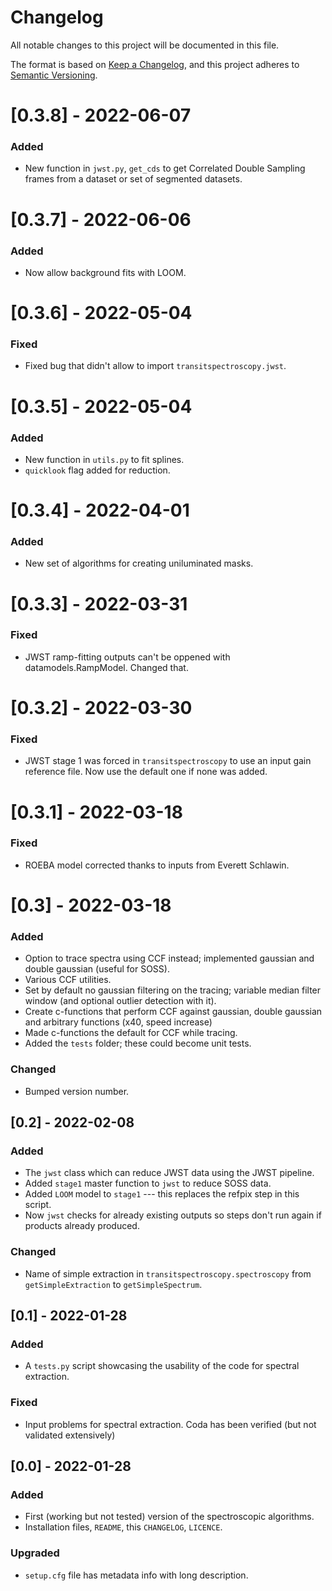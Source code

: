 # Changelog
All notable changes to this project will be documented in this file.

The format is based on [Keep a Changelog](https://keepachangelog.com/en/1.0.0/),
and this project adheres to [Semantic Versioning](https://semver.org/spec/v2.0.0.html).

# [0.3.8] - 2022-06-07
### Added
- New function in `jwst.py`, `get_cds` to get Correlated Double Sampling frames from a dataset or set of segmented datasets.

# [0.3.7] - 2022-06-06
### Added
- Now allow background fits with LOOM.

# [0.3.6] - 2022-05-04
### Fixed
- Fixed bug that didn't allow to import `transitspectroscopy.jwst`.

# [0.3.5] - 2022-05-04
### Added
- New function in `utils.py` to fit splines.
- `quicklook` flag added for reduction.

# [0.3.4] - 2022-04-01
### Added
- New set of algorithms for creating uniluminated masks.

# [0.3.3] - 2022-03-31
### Fixed
- JWST ramp-fitting outputs can't be oppened with datamodels.RampModel. Changed that.

# [0.3.2] - 2022-03-30
### Fixed
- JWST stage 1 was forced in `transitspectroscopy` to use an input gain reference file. Now use the default one if none was added.

# [0.3.1] - 2022-03-18
### Fixed
- ROEBA model corrected thanks to inputs from Everett Schlawin.

# [0.3] - 2022-03-18
### Added
- Option to trace spectra using CCF instead; implemented gaussian and double gaussian (useful for SOSS).
- Various CCF utilities.
- Set by default no gaussian filtering on the tracing; variable median filter window (and optional outlier detection with it).
- Create c-functions that perform CCF against gaussian, double gaussian and arbitrary functions (x40, speed increase)
- Made c-functions the default for CCF while tracing.
- Added the `tests` folder; these could become unit tests.
### Changed
- Bumped version number.

## [0.2] - 2022-02-08
### Added
- The `jwst` class which can reduce JWST data using the JWST pipeline.
- Added `stage1` master function to `jwst` to reduce SOSS data.
- Added `LOOM` model to `stage1` --- this replaces the refpix step in this script.
- Now `jwst` checks for already existing outputs so steps don't run again if products already produced.
### Changed
- Name of simple extraction in `transitspectroscopy.spectroscopy` from `getSimpleExtraction` to `getSimpleSpectrum`.

## [0.1] - 2022-01-28
### Added
- A `tests.py` script showcasing the usability of the code for spectral extraction.
### Fixed
- Input problems for spectral extraction. Coda has been verified (but not validated extensively)

## [0.0] - 2022-01-28
### Added
- First (working but not tested) version of the spectroscopic algorithms.
- Installation files, `README`, this `CHANGELOG`, `LICENCE`.
### Upgraded
- `setup.cfg` file has metadata info with long description.
